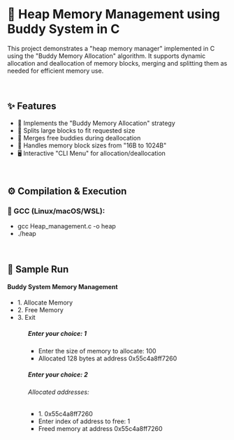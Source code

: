 <h1> 🧠 Heap Memory Management using Buddy System in C </h1>
<p>This project demonstrates a "heap memory manager" implemented in C using the "Buddy Memory Allocation" algorithm. It supports dynamic allocation and deallocation of memory blocks, merging and splitting them as needed for efficient memory use.</p>
<br>
<h2>✨ Features </h2>
<ul>
    <li>🚀 Implements the "Buddy Memory Allocation" strategy </li> 
    <li>🧩 Splits large blocks to fit requested size </li> 
    <li>🔁 Merges free buddies during deallocation </li> 
    <li>📏 Handles memory block sizes from "16B to 1024B" </li>
    <li>🖥️ Interactive "CLI Menu" for allocation/deallocation </li>
</ul>
<br>
<h2> ⚙️ Compilation & Execution </h2>
<h3> 🧰 GCC (Linux/macOS/WSL): </h3>
<ul>
    <li>gcc Heap_management.c -o heap</li>
    <li>./heap</li>
</ul>
<br>
<h2> 🧪 Sample Run </h2>
<h4>Buddy System Memory Management</h4>
<ul>
    <li>1. Allocate Memory </li>
    <li>2. Free Memory </li>
    <li>3. Exit </li>
<ul>
<h5>Enter your choice: 1 </h5>
<ul>
    <li>Enter the size of memory to allocate: 100 </li>
    <li>Allocated 128 bytes at address 0x55c4a8ff7260 </li>
</ul>
<h5>Enter your choice: 2 </h5>
<h6>Allocated addresses: </h6>
<ul>
    <li>1. 0x55c4a8ff7260 </li>
    <li>Enter index of address to free: 1 </li>
    <li>Freed memory at address 0x55c4a8ff7260 </li>
</ul>


